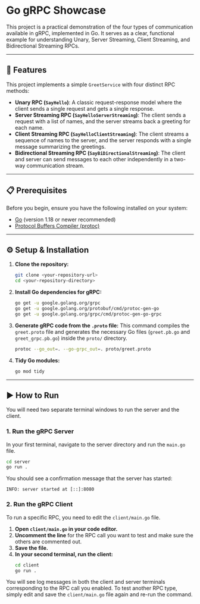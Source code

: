 # Go gRPC Showcase

This project is a practical demonstration of the four types of communication available in gRPC, implemented in Go. It serves as a clear, functional example for understanding Unary, Server Streaming, Client Streaming, and Bidirectional Streaming RPCs.

---
## 🚀 Features

This project implements a simple `GreetService` with four distinct RPC methods:

* **Unary RPC (`SayHello`)**: A classic request-response model where the client sends a single request and gets a single response.
* **Server Streaming RPC (`SayHelloServerStreaming`)**: The client sends a request with a list of names, and the server streams back a greeting for each name.
* **Client Streaming RPC (`SayHelloClientStreaming`)**: The client streams a sequence of names to the server, and the server responds with a single message summarizing the greetings.
* **Bidirectional Streaming RPC (`SayBiDirectionalStreaming`)**: The client and server can send messages to each other independently in a two-way communication stream.

---
## 📋 Prerequisites

Before you begin, ensure you have the following installed on your system:
* [Go](https://go.dev/doc/install) (version 1.18 or newer recommended)
* [Protocol Buffers Compiler (protoc)](https://grpc.io/docs/protoc-installation/)

---
## ⚙️ Setup & Installation

1.  **Clone the repository:**
    ```sh
    git clone <your-repository-url>
    cd <your-repository-directory>
    ```

2.  **Install Go dependencies for gRPC:**
    ```sh
    go get -u google.golang.org/grpc
    go get -u google.golang.org/protobuf/cmd/protoc-gen-go
    go get -u google.golang.org/grpc/cmd/protoc-gen-go-grpc
    ```

3.  **Generate gRPC code from the `.proto` file:**
    This command compiles the `greet.proto` file and generates the necessary Go files (`greet.pb.go` and `greet_grpc.pb.go`) inside the `proto/` directory.
    ```sh
    protoc --go_out=. --go-grpc_out=. proto/greet.proto
    ```

4.  **Tidy Go modules:**
    ```sh
    go mod tidy
    ```

---
## ▶️ How to Run

You will need two separate terminal windows to run the server and the client.

### 1. Run the gRPC Server
In your first terminal, navigate to the server directory and run the `main.go` file.

```sh
cd server
go run .
```
You should see a confirmation message that the server has started:
```
INFO: server started at [::]:8080
```

### 2. Run the gRPC Client
To run a specific RPC, you need to edit the `client/main.go` file.

1.  **Open `client/main.go` in your code editor.**
2.  **Uncomment the line** for the RPC call you want to test and make sure the others are commented out.
3.  **Save the file.**
4.  **In your second terminal, run the client:**
    ```sh
    cd client
    go run .
    ```
You will see log messages in both the client and server terminals corresponding to the RPC call you enabled. To test another RPC type, simply edit and save the `client/main.go` file again and re-run the command.